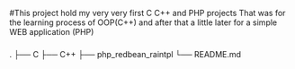 #This project hold my very very first C C++ and PHP projects 
That was for the learning process of OOP(C++) and after that a little later for a simple WEB application (PHP)
###
.
├── C
├── C++
├── php_redbean_raintpl
└── README.md


